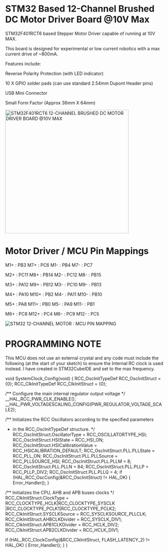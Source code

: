 # STM32 Based 12-Channel Brushed DC Motor Driver Board @10V Max

STM32F401RCT6 based Stepper Motor Driver capable of running at 10V MAX.

This board is designed for experimental or low current robotics with a max current drive of ~800mA.

Features include:

Reverse Polarity Protection (with LED indicator)

10 X GPIO solder pads (can use standard 2.54mm Dupont Header pins)

USB Mini Connector

Small Form Factor (Approx 36mm X 64mm)

<img width="392" alt="STM32F401RCT6 12-CHANNEL BRUSHED DC MOTOR DRIVER BOARD @10V MAX" src="https://github.com/gxdeange/STM32-12-Channel-Brushed-DC-Motor-Driver-10V-Max/assets/57690555/1fad41d9-36f8-4809-ae4a-735f471248e5">

# Motor Driver / MCU Pin Mappings

M1+ : PB3         M7+ : PC6
M1- : PB4         M7- : PC7

M2+ : PC11        M8+ : PB14
M2- : PC12        M8- : PB15

M3+ : PA12        M9+ : PB12
M3- : PC10        M9- : PB13

M4+ : PA10        M10+ : PB2
M4- : PA11        M10- : PB10

M5+ : PA8         M11+ : PB0
M5- : PA9         M11- : PB1

M6+ : PC8         M12+ : PC4
M6- : PC9         M12- : PC5

![STM32 12-CHANNEL MOTOR : MCU PIN MAPPING](https://github.com/gxdeange/STM32-12-Channel-Brushed-DC-Motor-Driver-10V-Max/assets/57690555/9559372b-2946-4ea1-9e84-6d814d84ad75)

# PROGRAMMING NOTE

This MCU does not use an external crystal and any code must include the following (at the start of your sketch) to ensure the Internal RC clock is used instead. I have created in STM32CubeIDE and set to the max frequency.

void SystemClock_Config(void) {
  RCC_OscInitTypeDef RCC_OscInitStruct = {0};
  RCC_ClkInitTypeDef RCC_ClkInitStruct = {0};

  /** Configure the main internal regulator output voltage
  */
  __HAL_RCC_PWR_CLK_ENABLE();
  __HAL_PWR_VOLTAGESCALING_CONFIG(PWR_REGULATOR_VOLTAGE_SCALE2);

  /** Initializes the RCC Oscillators according to the specified parameters
  * in the RCC_OscInitTypeDef structure.
  */
  RCC_OscInitStruct.OscillatorType = RCC_OSCILLATORTYPE_HSI;
  RCC_OscInitStruct.HSIState = RCC_HSI_ON;
  RCC_OscInitStruct.HSICalibrationValue = RCC_HSICALIBRATION_DEFAULT;
  RCC_OscInitStruct.PLL.PLLState = RCC_PLL_ON;
  RCC_OscInitStruct.PLL.PLLSource = RCC_PLLSOURCE_HSI;
  RCC_OscInitStruct.PLL.PLLM = 8;
  RCC_OscInitStruct.PLL.PLLN = 84;
  RCC_OscInitStruct.PLL.PLLP = RCC_PLLP_DIV2;
  RCC_OscInitStruct.PLL.PLLQ = 4;
  if (HAL_RCC_OscConfig(&RCC_OscInitStruct) != HAL_OK)
  {
    Error_Handler();
  }

  /** Initializes the CPU, AHB and APB buses clocks
  */
  RCC_ClkInitStruct.ClockType = RCC_CLOCKTYPE_HCLK|RCC_CLOCKTYPE_SYSCLK
                              |RCC_CLOCKTYPE_PCLK1|RCC_CLOCKTYPE_PCLK2;
  RCC_ClkInitStruct.SYSCLKSource = RCC_SYSCLKSOURCE_PLLCLK;
  RCC_ClkInitStruct.AHBCLKDivider = RCC_SYSCLK_DIV1;
  RCC_ClkInitStruct.APB1CLKDivider = RCC_HCLK_DIV2;
  RCC_ClkInitStruct.APB2CLKDivider = RCC_HCLK_DIV1;

  if (HAL_RCC_ClockConfig(&RCC_ClkInitStruct, FLASH_LATENCY_2) != HAL_OK)
  {
    Error_Handler();
  }
}
